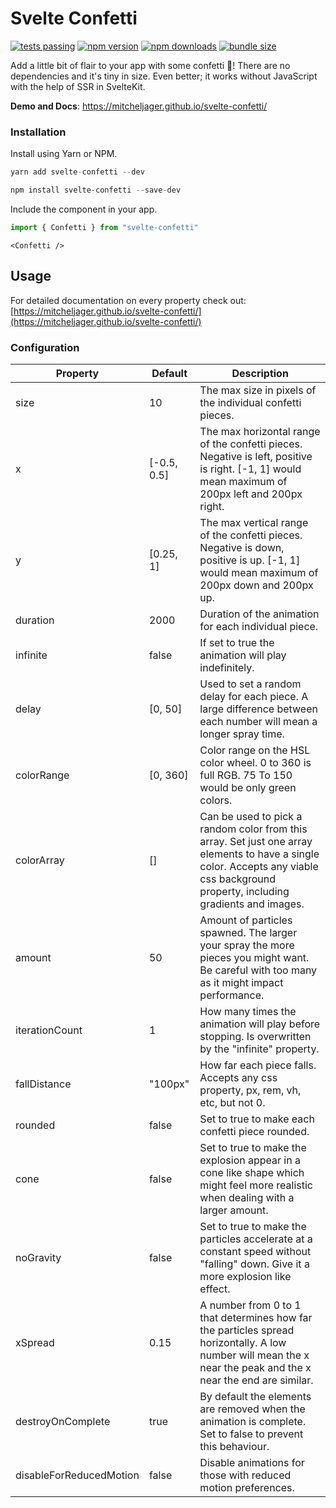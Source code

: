 # Svelte Confetti

[![tests passing](https://github.com/MitchelJager/svelte-confetti/actions/workflows/node.js.yml/badge.svg)](https://github.com/Mitcheljager/svelte-confetti/actions/workflows/node.js.yml)
[![npm version](https://badgen.net/npm/v/svelte-confetti)](https://www.npmjs.com/package/svelte-confetti)
[![npm downloads](https://badgen.net/npm/dt/svelte-confetti)](https://www.npmjs.com/package/svelte-confetti)
[![bundle size](https://img.shields.io/bundlephobia/minzip/svelte-confetti)](https://bundlephobia.com/package/svelte-confetti)

Add a little bit of flair to your app with some confetti 🎊! There are no dependencies and it's tiny in size. Even better; it works without JavaScript with the help of SSR in SvelteKit.

**Demo and Docs**: https://mitcheljager.github.io/svelte-confetti/

### Installation

Install using Yarn or NPM.
```js
yarn add svelte-confetti --dev
```
```js
npm install svelte-confetti --save-dev
```

Include the component in your app.
```js
import { Confetti } from "svelte-confetti"
```
```svelte
<Confetti />
```

## Usage

For detailed documentation on every property check out: [https://mitcheljager.github.io/svelte-confetti/](https://mitcheljager.github.io/svelte-confetti/)

### Configuration

| Property | Default | Description |
--- | --- | ---
size | 10 | The max size in pixels of the individual confetti pieces.
x | [-0.5, 0.5] | The max horizontal range of the confetti pieces. Negative is left, positive is right. [-1, 1] would mean maximum of 200px left and 200px right.
y | [0.25, 1] | The max vertical range of the confetti pieces. Negative is down, positive is up. [-1, 1] would mean maximum of 200px down and 200px up.
duration | 2000 | Duration of the animation for each individual piece.
infinite | false | If set to true the animation will play indefinitely.
delay | [0, 50] | Used to set a random delay for each piece. A large difference between each number will mean a longer spray time.
colorRange | [0, 360] | Color range on the HSL color wheel. 0 to 360 is full RGB. 75 To 150 would be only green colors.
colorArray | [] | Can be used to pick a random color from this array. Set just one array elements to have a single color. Accepts any viable css background property, including gradients and images.
amount | 50 | Amount of particles spawned. The larger your spray the more pieces you might want. Be careful with too many as it might impact performance.
iterationCount | 1 | How many times the animation will play before stopping. Is overwritten by the "infinite" property.
fallDistance | "100px" | How far each piece falls. Accepts any css property, px, rem, vh, etc, but not 0.
rounded | false | Set to true to make each confetti piece rounded.
cone | false | Set to true to make the explosion appear in a cone like shape which might feel more realistic when dealing with a larger amount.
noGravity | false | Set to true to make the particles accelerate at a constant speed without "falling" down. Give it a more explosion like effect.
xSpread | 0.15 | A number from 0 to 1 that determines how far the particles spread horizontally. A low number will mean the x near the peak and the x near the end are similar.
destroyOnComplete | true | By default the elements are removed when the animation is complete. Set to false to prevent this behaviour.
disableForReducedMotion | false | Disable animations for those with reduced motion preferences.
